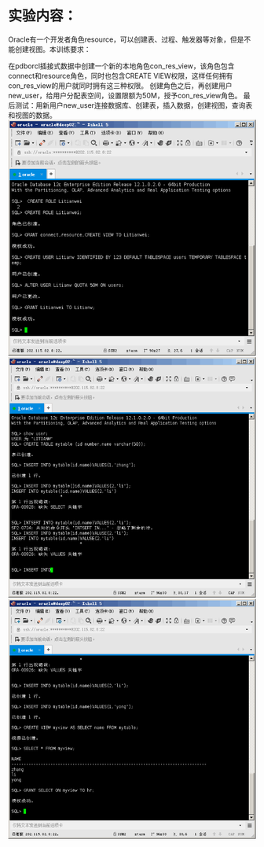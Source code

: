 # 实验内容：<br>
Oracle有一个开发者角色resource，可以创建表、过程、触发器等对象，但是不能创建视图。本训练要求：<br>

在pdborcl插接式数据中创建一个新的本地角色con_res_view，该角色包含connect和resource角色，同时也包含CREATE VIEW权限，这样任何拥有con_res_view的用户就同时拥有这三种权限。
创建角色之后，再创建用户new_user，给用户分配表空间，设置限额为50M，授予con_res_view角色。
最后测试：用新用户new_user连接数据库、创建表，插入数据，创建视图，查询表和视图的数据。<br>
![](https://github.com/Litianweii/Oracle/blob/master/test2/20181029150454.png)<br>
![](https://github.com/Litianweii/Oracle/blob/master/test2/20181029150946.png)<br>
![](https://github.com/Litianweii/Oracle/blob/master/test2/20181029151036.png)<br>
![]()<br>
